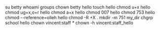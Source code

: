 su betty
whoami
groups
chown betty hello
touch hello
chmod u+x hello
chmod ug+x,o+r hello
chmod a+x hello
chmod 007 hello
chmod 753 hello
chmod --reference=olleh hello
chmod -R +X .
mkdir -m 751 my_dir
chgrp school hello
chown vincent:staff *
chown -h vincent:staff_hello
